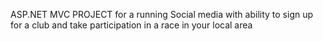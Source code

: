 ASP.NET MVC PROJECT for a running Social media with ability to sign up for a club and take participation in a race in your local area
